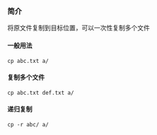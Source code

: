 ### 简介

将原文件复制到目标位置，可以一次性复制多个文件

#### 一般用法

```shell
cp abc.txt a/
```

#### 复制多个文件

```shell
cp abc.txt def.txt a/
```

#### 递归复制

```shell
cp -r abc/ a/
```